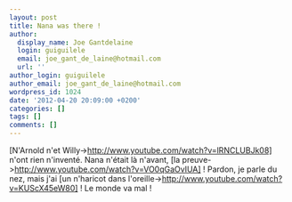 ```yaml
---
layout: post
title: Nana was there !
author:
  display_name: Joe Gantdelaine
  login: guiguilele
  email: joe_gant_de_laine@hotmail.com
  url: ''
author_login: guiguilele
author_email: joe_gant_de_laine@hotmail.com
wordpress_id: 1024
date: '2012-04-20 20:09:00 +0200'
categories: []
tags: []
comments: []
---
```

[N'Arnold n'et Willy->http://www.youtube.com/watch?v=lRNCLUBJk08] n'ont rien n'inventé. Nana n'était là n'avant, [la preuve->http://www.youtube.com/watch?v=VO0qGaOvIUA] ! Pardon, je parle du nez, mais j'ai [un n'haricot dans l'oreille->http://www.youtube.com/watch?v=KUScX45eW80] ! Le monde va mal !
